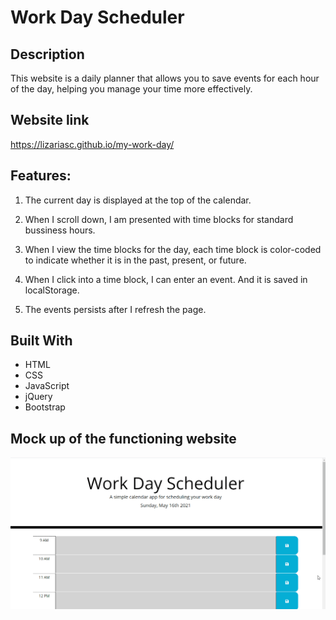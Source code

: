 # Work Day Scheduler 

## Description
This website is a daily planner that allows you to save events for each hour of the day, helping you manage your time more effectively.

## Website link

https://lizariasc.github.io/my-work-day/

## Features:

 1. The current day is displayed at the top of the calendar.

 2. When I scroll down, I am presented with time blocks for standard bussiness hours.

 3. When I view the time blocks for the day, each time block is color-coded to indicate whether it is in the past, present, or future.

 3. When I click into a time block, I can enter an event. And it is saved in localStorage.

 4. The events persists after I refresh the page.

## Built With

 * HTML
 * CSS 
 * JavaScript
 * jQuery
 * Bootstrap

## Mock up of the functioning website
![Mock-up](mockup.gif)
